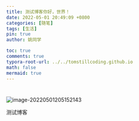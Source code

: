 ```yaml
---
title: 测试博客你好，世界！
date: 2022-05-01 20:49:09 +0800
categories: [随笔]
tags: [生活]
pin: true
author: 姚同学

toc: true
comments: true
typora-root-url: ../../tomstillcoding.github.io
math: false
mermaid: true
---
```


# 

![image-20220501205152143](/../Akother.github.io/assets/blog_res/2022-05-01-%E6%B5%8B%E8%AF%95%E5%8D%9A%E5%AE%A2.assets/image-20220501205152143.png)





测试博客